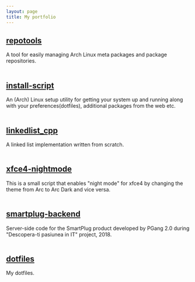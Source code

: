```yaml
---
layout: page
title: My portfolio
---
```


## [repotools](https://github.com/cezarmathe/repotools)
A tool for easily managing Arch Linux meta packages and package repositories.
<br/><br/>
## [install-script](https://github.com/cezarmathe/install-script)
An (Arch) Linux setup utility for getting your system up and running along with your preferences(dotfiles), additional packages from the web etc.
<br/><br/>
## [linkedlist_cpp](https://github.com/cezarmathe/linkedlist_cpp)
A linked list implementation written from scratch.
<br/><br/>
## [xfce4-nightmode](https://github.com/cezarmathe/xfce4-nightmode)
This is a small script that enables "night mode" for xfce4 by changing the theme from Arc to Arc Dark and vice versa.
<br/><br/>
## [smartplug-backend](https://github.com/cezarmathe/smartplug-backend)
Server-side code for the SmartPlug product developed by PGang 2.0 during "Descopera-ti pasiunea in IT" project, 2018.
<br/><br/>
## [dotfiles](https://github.com/cezarmathe/dotfiles)
My dotfiles.